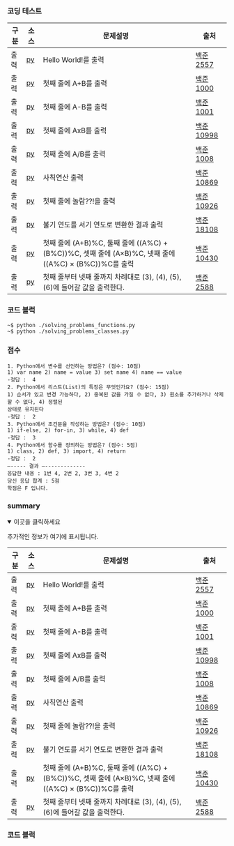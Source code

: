 ### 코딩 테스트

|구분|소스|문제설명| 출처|
|--|--|--|--|
|출력|[py](./docs/codingtests/2557.py)|Hello World!를 출력|[백준 2557](https://www.acmicpc.net/problem/2557)|
|출력|[py](./docs/codingtests/1000.py)|첫째 줄에 A+B를 출력|[백준 1000](https://www.acmicpc.net/problem/1000)|
|출력|[py](./docs/codingtests/1001.py)|첫째 줄에 A-B를 출력|[백준 1001](https://www.acmicpc.net/problem/1001)|
|출력|[py](./docs/codingtests/10998.py)|첫째 줄에 AxB를 출력|[백준 10998](https://www.acmicpc.net/problem/10998)|
|출력|[py](./docs/codingtests/1008.py)|첫째 줄에 A/B를 출력|[백준 1008](https://www.acmicpc.net/problem/1008)|
|출력|[py](./docs/codingtests/10869.py)|사칙연산 출력|[백준 10869](https://www.acmicpc.net/problem/10869)|
|출력|[py](./docs/codingtests/10926.py)|첫째 줄에 놀람??!을 출력|[백준 10926](https://www.acmicpc.net/problem/10926)|
|출력|[py](./docs/codingtests/18108.py)|불기 연도를 서기 연도로 변환한 결과 출력|[백준 18108](https://www.acmicpc.net/problem/10108)|
|출력|[py](./docs/codingtests/10430.py)|첫째 줄에 (A+B)%C, 둘째 줄에 ((A%C) + (B%C))%C, 셋째 줄에 (A×B)%C, 넷째 줄에 ((A%C) × (B%C))%C를 출력|[백준 10430](https://www.acmicpc.net/problem/10430)|
|출력|[py](./docs/codingtests/2588.py)|첫째 줄부터 넷째 줄까지 차례대로 (3), (4), (5), (6)에 들어갈 값을 출력한다.|[백준 2588](https://www.acmicpc.net/problem/2588)|

### 코드 블럭
```
~$ python ./solving_problems_functions.py
~$ python ./solving_problems_classes.py
```

### 점수
```
1. Python에서 변수를 선언하는 방법은? (점수: 10점)
1) var name 2) name = value 3) set name 4) name == value
-정답 :  4
2. Python에서 리스트(List)의 특징은 무엇인가요? (점수: 15점)
1) 순서가 있고 변경 가능하다, 2) 중복된 값을 가질 수 없다, 3) 원소를 추가하거나 삭제할 수 없다, 4) 정렬된 
상태로 유지된다
-정답 :  2
3. Python에서 조건문을 작성하는 방법은? (점수: 10점)
1) if-else, 2) for-in, 3) while, 4) def
-정답 :  3
4. Python에서 함수를 정의하는 방법은? (점수: 5점)
1) class, 2) def, 3) import, 4) return
-정답 :  2
—----- 결과 —-------------
응답한 내용 : 1번 4, 2번 2, 3번 3, 4번 2
당신 응답 합계 : 5점
학점은 F 입니다.
```
### summary
<details open>
  <summary>이곳을 클릭하세요</summary>
  <p>추가적인 정보가 여기에 표시됩니다.</p>


|구분|소스|문제설명| 출처|
|--|--|--|--|
|출력|[py](./docs/codingtests/2557.py)|Hello World!를 출력|[백준 2557](https://www.acmicpc.net/problem/2557)|
|출력|[py](./docs/codingtests/1000.py)|첫째 줄에 A+B를 출력|[백준 1000](https://www.acmicpc.net/problem/1000)|
|출력|[py](./docs/codingtests/1001.py)|첫째 줄에 A-B를 출력|[백준 1001](https://www.acmicpc.net/problem/1001)|
|출력|[py](./docs/codingtests/10998.py)|첫째 줄에 AxB를 출력|[백준 10998](https://www.acmicpc.net/problem/10998)|
|출력|[py](./docs/codingtests/1008.py)|첫째 줄에 A/B를 출력|[백준 1008](https://www.acmicpc.net/problem/1008)|
|출력|[py](./docs/codingtests/10869.py)|사칙연산 출력|[백준 10869](https://www.acmicpc.net/problem/10869)|
|출력|[py](./docs/codingtests/10926.py)|첫째 줄에 놀람??!을 출력|[백준 10926](https://www.acmicpc.net/problem/10926)|
|출력|[py](./docs/codingtests/18108.py)|불기 연도를 서기 연도로 변환한 결과 출력|[백준 18108](https://www.acmicpc.net/problem/10108)|
|출력|[py](./docs/codingtests/10430.py)|첫째 줄에 (A+B)%C, 둘째 줄에 ((A%C) + (B%C))%C, 셋째 줄에 (A×B)%C, 넷째 줄에 ((A%C) × (B%C))%C를 출력|[백준 10430](https://www.acmicpc.net/problem/10430)|
|출력|[py](./docs/codingtests/2588.py)|첫째 줄부터 넷째 줄까지 차례대로 (3), (4), (5), (6)에 들어갈 값을 출력한다.|[백준 2588](https://www.acmicpc.net/problem/2588)|

### 코드 블럭
</details>







